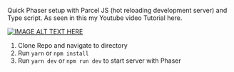 Quick Phaser setup with Parcel JS (hot reloading development server) and Type script.
As seen in this my Youtube video Tutorial here.

[![IMAGE ALT TEXT HERE](http://img.youtube.com/vi/0FFv6DFPJAo/0.jpg)](http://www.youtube.com/watch?v=YOUTUBE_VIDEO_ID_HERE)

1. Clone Repo and navigate to directory
2. Run ```yarn``` or ```npm install```
3. Run ```yarn dev``` or ```npm run dev``` to start server with Phaser

